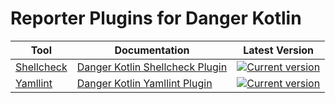 # Reporter Plugins for Danger Kotlin

| Tool                                                    | Documentation                                           | Latest Version                                                                                                                                                                           |
|---------------------------------------------------------|---------------------------------------------------------|------------------------------------------------------------------------------------------------------------------------------------------------------------------------------------------|
| [Shellcheck](https://www.shellcheck.net/)               | [Danger Kotlin Shellcheck Plugin](shellcheck/README.md) | [![Current version](https://img.shields.io/badge/io.github.vacxe.danger.kotlin:shellcheck-1.0.1-orange)](https://central.sonatype.com/artifact/io.github.vacxe.danger.kotlin/shellcheck) |
| [Yamllint](https://yamllint.readthedocs.io/en/stable/#) | [Danger Kotlin Yamllint Plugin](yamllint/README.md)     | [![Current version](https://img.shields.io/badge/io.github.vacxe.danger.kotlin:yamllint-1.0.2-orange)](https://central.sonatype.com/artifact/io.github.vacxe.danger.kotlin/yamllint)     |


